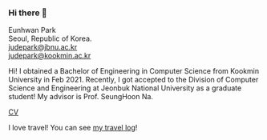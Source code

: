 ### Hi there 👋

Eunhwan Park <br >
Seoul, Republic of Korea. <br >
judepark@jbnu.ac.kr <br >
judepark@kookmin.ac.kr <br >

Hi! I obtained a Bachelor of Engineering in Computer Science from Kookmin University in Feb 2021. Recently, I got accepted to the Division of Computer Science and Engineering at Jeonbuk National University as a graduate student! My advisor is Prof. SeungHoon Na.

[CV](https://github.com/JudePark96/judepark96.github.io/blob/master/eunhwanpark_cv.pdf)

I love travel! You can see [my travel log](https://judepark96.github.io/travel_log/#1)!
